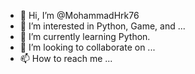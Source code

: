 - 👋 Hi, I’m @MohammadHrk76
- 👀 I’m interested in Python, Game, and ...
- 🌱 I’m currently learning Python.
- 💞️ I’m looking to collaborate on ...
- 📫 How to reach me ...

<!---
MohammadHrk76/MohammadHrk76 is a ✨ special ✨ repository because its `README.md` (this file) appears on your GitHub profile.
You can click the Preview link to take a look at your changes.
--->
